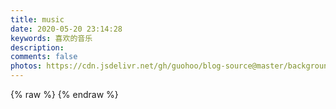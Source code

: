 ```yaml
---
title: music
date: 2020-05-20 23:14:28
keywords: 喜欢的音乐
description: 
comments: false
photos: https://cdn.jsdelivr.net/gh/guohoo/blog-source@master/background/page/music.jpg
---
```

{% raw %}
<meting-js
  server="netease"
  type="playlist"
  id="5072834546"
  mutex="true">
</meting-js>
{% endraw %}